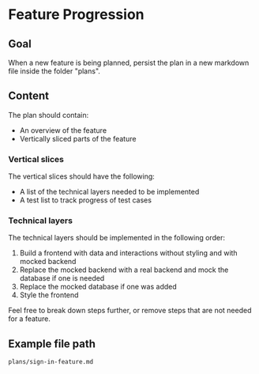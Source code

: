 # Feature Progression

## Goal

When a new feature is being planned, persist the plan in a new markdown file inside the folder "plans".

## Content

The plan should contain:

- An overview of the feature
- Vertically sliced parts of the feature

### Vertical slices

The vertical slices should have the following:

- A list of the technical layers needed to be implemented
- A test list to track progress of test cases

### Technical layers

The technical layers should be implemented in the following order:

1. Build a frontend with data and interactions without styling and with mocked backend
2. Replace the mocked backend with a real backend and mock the database if one is needed
3. Replace the mocked database if one was added
4. Style the frontend

Feel free to break down steps further, or remove steps that are not needed for a feature.

## Example file path

 `plans/sign-in-feature.md`
